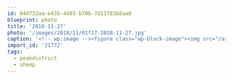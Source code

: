 ```yaml
---
id: 04d732aa-e435-4403-b70b-7d13783b8aa8
blueprint: photo
title: '2018-11-27'
photo: '/images/2018/11/01f17-2018-11-27.jpg'
caption: '<!-- wp:image --><figure class="wp-block-image"><img src="/assets/images/2018/11/01f17-2018-11-27.jpg" /></figure><!-- /wp:image --><!-- wp:paragraph --><p>The locals here are nice. Inquisitive, although somewhat apprehensive #sheep #peakdistrict</p><!-- /wp:paragraph -->'
import_id: '21772'
tags:
  - peakdistrict
  - sheep
---
```

